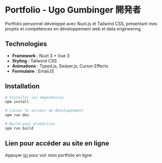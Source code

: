 # Portfolio - Ugo Gumbinger 開発者

Portfolio personnel développé avec Nuxt.js et Tailwind CSS, présentant mes projets et compétences en développement web et data engineering.

## Technologies

- **Framework** : Nuxt 3 + Vue 3
- **Styling** : Tailwind CSS
- **Animations** : Typed.js, Swiper.js, Cursor Effects
- **Formulaire** : EmailJS

## Installation

```bash
# Installer les dépendances
npm install

# Lancer le serveur de développement
npm run dev

# Build pour production
npm run build
```

## Lien pour accéder au site en ligne

Appuyer [ici](https://ugo-gumbinger-portfolio.vercel.app) pour voir mon portfolio en ligne
